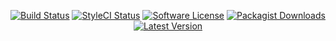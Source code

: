 <p align="center">
<a href="https://github.com/serv-tec/composer-patches/actions?query=workflow%3ATests"><img src="https://img.shields.io/github/actions/workflow/status/serv-tec/composer-patches/tests.yml?label=Tests&style=flat-square" alt="Build Status"></img></a>
<a href="https://github.styleci.io/repos/6816335"><img src="https://github.styleci.io/repos/6816335/shield" alt="StyleCI Status"></img></a>
<a href="LICENSE"><img src="https://img.shields.io/badge/license-MIT-brightgreen?style=flat-square" alt="Software License"></img></a>
<a href="https://packagist.org/packages/m4tthumphrey/php-gitlab-api"><img src="https://img.shields.io/packagist/dt/m4tthumphrey/php-gitlab-api?style=flat-square" alt="Packagist Downloads"></img></a>
<a href="https://github.com/serv-tec/composer-patches/releases"><img src="https://img.shields.io/github/release/serv-tec/composer-patches?style=flat-square" alt="Latest Version"></img></a>
</p>
